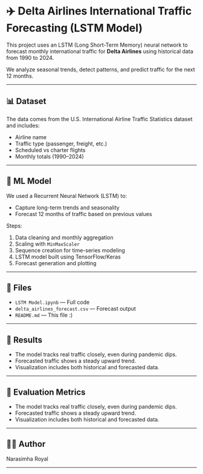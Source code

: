 # ✈️ Delta Airlines International Traffic Forecasting (LSTM Model)

This project uses an LSTM (Long Short-Term Memory) neural network to forecast monthly international traffic for **Delta Airlines** using historical data from 1990 to 2024.

We analyze seasonal trends, detect patterns, and predict traffic for the next 12 months.

---

## 📊 Dataset

The data comes from the U.S. International Airline Traffic Statistics dataset and includes:
- Airline name
- Traffic type (passenger, freight, etc.)
- Scheduled vs charter flights
- Monthly totals (1990–2024)

---

## 🧠 ML Model

We used a Recurrent Neural Network (LSTM) to:
- Capture long-term trends and seasonality
- Forecast 12 months of traffic based on previous values

Steps:
1. Data cleaning and monthly aggregation
2. Scaling with `MinMaxScaler`
3. Sequence creation for time-series modeling
4. LSTM model built using TensorFlow/Keras
5. Forecast generation and plotting

---


## 📁 Files

- `LSTM Model.ipynb` — Full code
- `delta_airlines_forecast.csv` — Forecast output
- `README.md` — This file :)

---
## 🔮 Results

- The model tracks real traffic closely, even during pandemic dips.
- Forecasted traffic shows a steady upward trend.
- Visualization includes both historical and forecasted data.

---
## 🔮 Evaluation Metrics

- The model tracks real traffic closely, even during pandemic dips.
- Forecasted traffic shows a steady upward trend.
- Visualization includes both historical and forecasted data.

---
## 🙋‍♂️ Author

Narasimha Royal 

---
